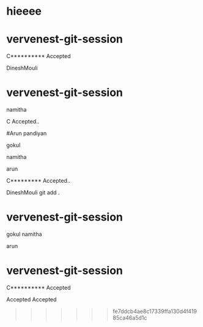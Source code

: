 
hieeee
=======

# vervenest-git-session






C********** Accepted



DineshMouli


# vervenest-git-session



namitha

C Accepted..




#Arun pandiyan

gokul

namitha

arun

C********* Accepted..



DineshMouli
git add .


# vervenest-git-session
gokul
namitha

arun

# vervenest-git-session

C********** Accepted

 Accepted
 Accepted
>>>>>>> fe7ddcb4ae8c17339ffa130d4f41985ca46a5d1c
